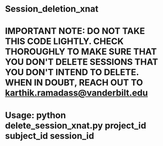 # Session_deletion_xnat

 # IMPORTANT NOTE: DO NOT TAKE THIS CODE LIGHTLY. CHECK THOROUGHLY TO MAKE SURE THAT YOU DON'T DELETE SESSIONS THAT YOU DON'T INTEND TO DELETE. WHEN IN DOUBT, REACH OUT TO   karthik.ramadass@vanderbilt.edu
 
 # Usage: python delete_session_xnat.py project_id subject_id session_id
